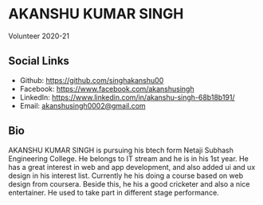 # AKANSHU KUMAR SINGH
Volunteer 2020-21

## Social Links
- Github: https://github.com/singhakanshu00
- Facebook: https://www.facebook.com/akanshusingh
- LinkedIn: https://www.linkedin.com/in/akanshu-singh-68b18b191/
- Email: akanshusingh0002@gmail.com

## Bio
AKANSHU KUMAR SINGH is pursuing his btech form Netaji Subhash Engineering College. He belongs to IT stream and he is in his 1st year.
He has a great interest in web and app development, and also added ui and ux design in his interest list. Currently he his doing a course based on web design from coursera. 
Beside this, he his a good cricketer and also a nice entertainer. He used to take part in different stage performance.
